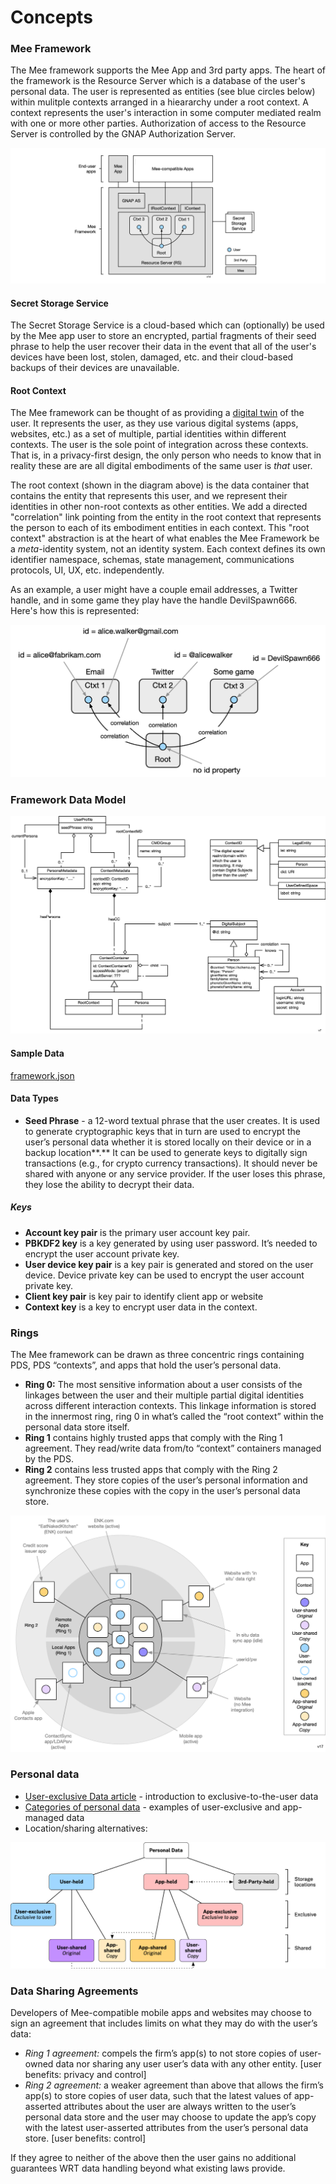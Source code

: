 # Concepts

### Mee Framework

The Mee framework supports the Mee App and 3rd party  apps. The heart of the framework is the Resource Server which is a database of the user's personal data. The user is represented as entities (see blue circles below) within mulitple contexts arranged in a hieararchy under a root context. A context represents the user's interaction in some computer mediated realm with one or more other parties. Authorization of access to the Resource Server is controlled by the GNAP Authorization Server.

![architecture](./images/architecture.png)

#### Secret Storage Service

The Secret Storage Service is a cloud-based which can (optionally) be used by the Mee app user to store an encrypted, partial fragments of their seed phrase to help the user recover their data in the event that all of the user's devices have been lost, stolen, damaged, etc. and their cloud-based backups of their devices are unavailable.

#### Root Context

The Mee framework can be thought of as providing a [digital twin](https://en.wikipedia.org/wiki/Digital_twin) of the user. It represents the user, as they use various digital systems (apps, websites, etc.) as a set of multiple, partial identities within different contexts. The user is the sole point of integration across these contexts. That is, in a privacy-first design, the only person who needs to know that in reality these are are all digital embodiments of the same user is *that* user. 

The root context (shown in the diagram above) is the data container that contains the entity that represents this user, and we represent their identities in other non-root  contexts as other entities. We add a directed "correlation" link pointing from the entity in the root context that represents the person to each of its embodiment entities in each context. This "root context" abstraction is at the heart of what enables the Mee Framework be a *meta*-identity system, not an identity system. Each context defines its own identifier namespace, schemas, state management, communications protocols, UI, UX, etc. independently. 

As an example, a user might have a couple email addresses, a Twitter handle, and in some game they play have the handle DevilSpawn666. Here's how this is represented:

![root_context_example](./images/root_context_example.png)





### Framework Data Model

![framework-classes](framework-classes.png)

#### Sample Data

[framework.json](framework.json)

#### Data Types

- **Seed Phrase** - a 12-word textual phrase that the user creates. It is used to generate cryptographic keys that in turn are used to encrypt the user’s personal data whether it is stored locally on their device or in a backup location**.** It can be used to generate keys to digitally sign transactions (e.g., for crypto currency transactions). It should never be shared with anyone or any service provider. If the user loses this phrase, they lose the ability to decrypt their data. 

##### Keys

* **Account key pair** is the primary user account key pair.
* **PBKDF2 key** is a key generated by using user password. It’s needed to encrypt the user account private key.
* **User device key pair** is a key pair is generated and stored on the user device. Device private key can be used to encrypt the user account private key.
* **Client key pair** is key pair to identify client app or website
* **Context key** is a key to encrypt user data in the context.

### Rings

The Mee framework can be drawn as three concentric rings containing PDS, PDS “contexts”, and apps that hold the user’s personal data.

* **Ring 0:** The most sensitive information about a user consists of the linkages between the user and their multiple partial digital identities across different interaction contexts. This linkage information is stored in the innermost ring, ring 0 in what’s called the “root context” within the personal data store itself.
* **Ring 1** contains highly trusted apps that comply with the Ring 1 agreement. They read/write data from/to “context” containers managed by the PDS.
* **Ring 2** contains less trusted apps that comply with the Ring 2 agreement. They store copies of the user’s personal information and synchronize these copies with the copy in the user’s personal data store.

![3 rings v17](./images/3_rings_v17.png)



### Personal data

* [User-exclusive Data article](https://medium.com/meefound/exclusive-self-ownership-9917cb6bdd8c) - introduction to exclusive-to-the-user data
* [Categories of personal data](https://docs.google.com/spreadsheets/d/11F-V793seAon7xqFX2HEqeFhHvxttEUMkKSOrbM0ptc/edit#gid=0) - examples of user-exclusive and app-managed data
* Location/sharing alternatives: 

![F4_location_sharing_and_exclusivity](./images/F4_location_sharing_and_exclusivity.png)

### Data Sharing Agreements

Developers of Mee-compatible mobile apps and websites may choose to sign an agreement that includes limits on what they may do with the user’s data:

* *Ring 1 agreement:* compels the firm’s app(s) to not store copies of user-owned data nor sharing any user  user’s data with any other entity. [user benefits: privacy and control]
* *Ring 2 agreement:* a weaker agreement than above that allows the firm’s app(s) to store copies of user data, such that the latest values of app-asserted attributes about the user are always written to the user’s personal data store and the user may choose to update the app’s copy with the latest user-asserted attributes from the user’s personal data store. [user benefits: control]

If they agree to neither of the above then the user gains no additional guarantees WRT data handling beyond what existing laws provide.